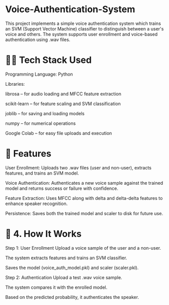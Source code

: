 # Voice-Authentication-System
This project implements a simple voice authentication system which trains an SVM (Support Vector Machine) classifier to distinguish between a user's voice and others. The system supports user enrollment and voice-based authentication using .wav files.

# 🧑‍💻 Tech Stack Used
Programming Language: Python

Libraries:

librosa – for audio loading and MFCC feature extraction

scikit-learn – for feature scaling and SVM classification

joblib – for saving and loading models

numpy – for numerical operations

Google Colab – for easy file uploads and execution

# 🚀 Features
User Enrollment:
Uploads two .wav files (user and non-user), extracts features, and trains an SVM model.

Voice Authentication:
Authenticates a new voice sample against the trained model and returns success or failure with confidence.

Feature Extraction:
Uses MFCC along with delta and delta-delta features to enhance speaker recognition.

Persistence:
Saves both the trained model and scaler to disk for future use.

# 🔧 4. How It Works
Step 1: User Enrollment
Upload a voice sample of the user and a non-user.

The system extracts features and trains an SVM classifier.

Saves the model (voice_auth_model.pkl) and scaler (scaler.pkl).

Step 2: Authentication
Upload a test .wav voice sample.

The system compares it with the enrolled model.

Based on the predicted probability, it authenticates the speaker.
